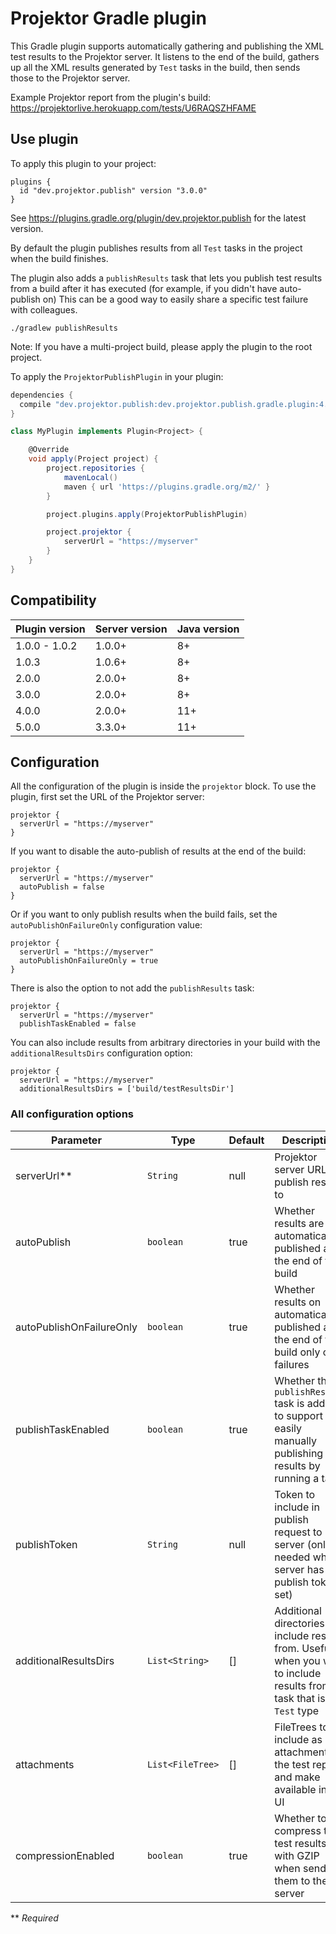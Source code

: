 # Projektor Gradle plugin

This Gradle plugin supports automatically gathering and publishing
the XML test results to the Projektor server. It listens to the
end of the build, gathers up all the XML results generated by
`Test` tasks in the build, then sends those to the Projektor server.

Example Projektor report from the plugin's build: https://projektorlive.herokuapp.com/tests/U6RAQSZHFAME

## Use plugin

To apply this plugin to your project:

```
plugins {
  id "dev.projektor.publish" version "3.0.0"
}
```

See https://plugins.gradle.org/plugin/dev.projektor.publish for the latest version.

By default the plugin publishes results from all `Test` tasks in the project
when the build finishes.

The plugin also adds a `publishResults` task that lets you publish test
results from a build after it has executed (for example, if you didn't have auto-publish on)
This can be a good way to easily share a specific test failure with colleagues.

`./gradlew publishResults`

Note: If you have a multi-project build, please apply the plugin to the root project.

To apply the `ProjektorPublishPlugin` in your plugin:

```groovy
dependencies {
  compile "dev.projektor.publish:dev.projektor.publish.gradle.plugin:4.0.1"
}
```

```groovy
class MyPlugin implements Plugin<Project> {

    @Override
    void apply(Project project) {
        project.repositories {
            mavenLocal()
            maven { url 'https://plugins.gradle.org/m2/' }
        }

        project.plugins.apply(ProjektorPublishPlugin)

        project.projektor {
            serverUrl = "https://myserver"
        }
    }
}
```

## Compatibility

| Plugin version | Server version | Java version |
| -------------- | -------------- | ------------ |
| 1.0.0 - 1.0.2  | 1.0.0+         | 8+           |
| 1.0.3          | 1.0.6+         | 8+           |
| 2.0.0          | 2.0.0+         | 8+           |
| 3.0.0          | 2.0.0+         | 8+           |
| 4.0.0          | 2.0.0+         | 11+          |
| 5.0.0          | 3.3.0+         | 11+          |

## Configuration

All the configuration of the plugin is inside the `projektor` block.
To use the plugin, first set the URL of the Projektor server:

```
projektor {
  serverUrl = "https://myserver"
}
```

If you want to disable the auto-publish of results at the end of the build:

```
projektor {
  serverUrl = "https://myserver"
  autoPublish = false
}
```

Or if you want to only publish results when the build fails,
set the `autoPublishOnFailureOnly` configuration value:

```
projektor {
  serverUrl = "https://myserver"
  autoPublishOnFailureOnly = true
}
```

There is also the option to not add the `publishResults` task:

```
projektor {
  serverUrl = "https://myserver"
  publishTaskEnabled = false
```

You can also include results from arbitrary directories in your build with the `additionalResultsDirs` configuration option:

```
projektor {
  serverUrl = "https://myserver"
  additionalResultsDirs = ['build/testResultsDir']
```

### All configuration options

| Parameter                 | Type             | Default | Description                                |
| ------------------------- | ---------------- | ------- | ------------------------------------------ |
| serverUrl**               | `String`         | null    | Projektor server URL to publish results to |
| autoPublish               | `boolean`        | true    | Whether results are automatically published at the end of the build |
| autoPublishOnFailureOnly  | `boolean`        | true    | Whether results on automatically published at the end of the build only on failures |
| publishTaskEnabled        | `boolean`        | true    | Whether the `publishResults` task is added to support easily manually publishing results by running a task |
| publishToken              | `String`         | null    | Token to include in publish request to server (only needed when server has publish token set) |
| additionalResultsDirs     | `List<String>`   | []      | Additional directories to include results from. Useful when you want to include results from a task that isn't `Test` type |
| attachments               | `List<FileTree>` | []      | FileTrees to include as attachments to the test report and make available in the UI |
| compressionEnabled        | `boolean`        | true    | Whether to compress the test results with GZIP when sending them to the server |

** _Required_
